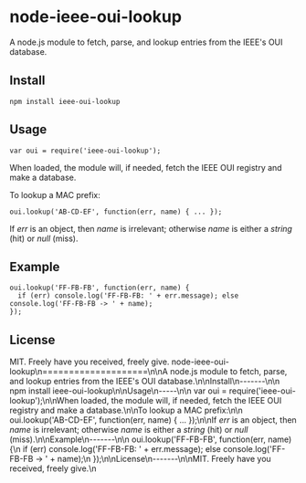 node-ieee-oui-lookup
====================

A node.js module to fetch, parse, and lookup entries from the IEEE's OUI database.

Install
-------

    npm install ieee-oui-lookup

Usage
-----

    var oui = require('ieee-oui-lookup');

When loaded, the module will, if needed, fetch the IEEE OUI registry and make a database.

To lookup a MAC prefix:

    oui.lookup('AB-CD-EF', function(err, name) { ... });

If _err_ is an object, then _name_ is irrelevant; otherwise _name_ is either a _string_ (hit) or _null_ (miss).

Example
-------

    oui.lookup('FF-FB-FB', function(err, name) {
      if (err) console.log('FF-FB-FB: ' + err.message); else console.log('FF-FB-FB -> ' + name);
    });

License
-------

MIT. Freely have you received, freely give.
node-ieee-oui-lookup\n====================\n\nA node.js module to fetch, parse, and lookup entries from the IEEE's OUI database.\n\nInstall\n-------\n\n    npm install ieee-oui-lookup\n\nUsage\n-----\n\n    var oui = require('ieee-oui-lookup');\n\nWhen loaded, the module will, if needed, fetch the IEEE OUI registry and make a database.\n\nTo lookup a MAC prefix:\n\n    oui.lookup('AB-CD-EF', function(err, name) { ... });\n\nIf _err_ is an object, then _name_ is irrelevant; otherwise _name_ is either a _string_ (hit) or _null_ (miss).\n\nExample\n-------\n\n    oui.lookup('FF-FB-FB', function(err, name) {\n      if (err) console.log('FF-FB-FB: ' + err.message); else console.log('FF-FB-FB -> ' + name);\n    });\n\nLicense\n-------\n\nMIT. Freely have you received, freely give.\n